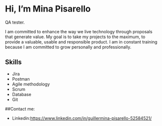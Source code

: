 # Hi, I’m Mina Pisarello
 QA tester.

I am committed to enhance the way we live technology through proposals that generate value. My goal is to take my projects to the maximum, to provide a valuable, usable and responsible product. I am in constant training because I am committed to grow personally and professionally.



## Skills
- Jira
- Postman
- Agile methodology
- Scrum
- Database
- Git

##Contact me:
- Linkedin:https://www.linkedin.com/in/guillermina-pisarello-52584521/
